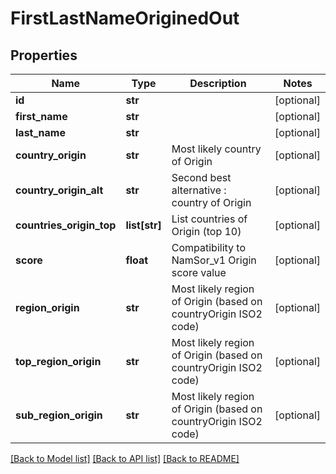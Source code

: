 # FirstLastNameOriginedOut

## Properties
Name | Type | Description | Notes
------------ | ------------- | ------------- | -------------
**id** | **str** |  | [optional] 
**first_name** | **str** |  | [optional] 
**last_name** | **str** |  | [optional] 
**country_origin** | **str** | Most likely country of Origin | [optional] 
**country_origin_alt** | **str** | Second best alternative : country of Origin | [optional] 
**countries_origin_top** | **list[str]** | List countries of Origin (top 10) | [optional] 
**score** | **float** | Compatibility to NamSor_v1 Origin score value | [optional] 
**region_origin** | **str** | Most likely region of Origin (based on countryOrigin ISO2 code) | [optional] 
**top_region_origin** | **str** | Most likely region of Origin (based on countryOrigin ISO2 code) | [optional] 
**sub_region_origin** | **str** | Most likely region of Origin (based on countryOrigin ISO2 code) | [optional] 

[[Back to Model list]](../README.md#documentation-for-models) [[Back to API list]](../README.md#documentation-for-api-endpoints) [[Back to README]](../README.md)


